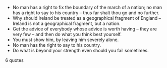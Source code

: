  - No man has a right to fix the boundary of the march of a nation; no man has a right to say to his country – thus far shalt thou go and no further.
 - Why should Ireland be treated as a geographical fragment of England – Ireland is not a geographical fragment, but a nation.
 - Get the advice of everybody whose advice is worth having – they are very few – and then do what you think best yourself.
 - You must show him, by leaving him severely alone.
 - No man has the right to say to his country.
 - Do what is beyond your strength even should you fail sometimes.

6 quotes